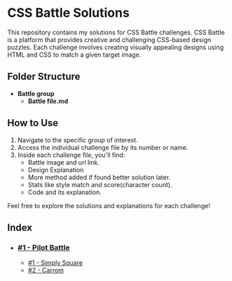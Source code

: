 # CSS Battle Solutions

This repository contains my solutions for CSS Battle challenges. CSS Battle is a platform that provides creative and challenging CSS-based design puzzles. Each challenge involves creating visually appealing designs using HTML and CSS to match a given target image.

## Folder Structure

- **Battle group**
  - **Battle file.md**

## How to Use

1. Navigate to the specific group of interest.
2. Access the individual challenge file by its number or name.
3. Inside each challenge file, you'll find:
   - Battle image and url link.
   - Design Explanation
   - More method added if found better solution later.
   - Stats like style match and score(character count).
   - Code and its explanation.

Feel free to explore the solutions and explanations for each challenge!

## Index

- ### [#1 - Pilot Battle](./#1%20-%20Pilot%20Battle/)
  - [#1 - Simply Square](./#1%20-%20Pilot%20Battle/#1_Simply_Square.md)
  - [#2 - Carrom](./#1%20-%20Pilot%20Battle/#2_Carrom.md)
